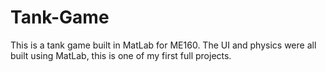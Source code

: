 # Tank-Game
This is a tank game built in MatLab for ME160.
The UI and physics were all built using MatLab, this is one of my first full projects.
